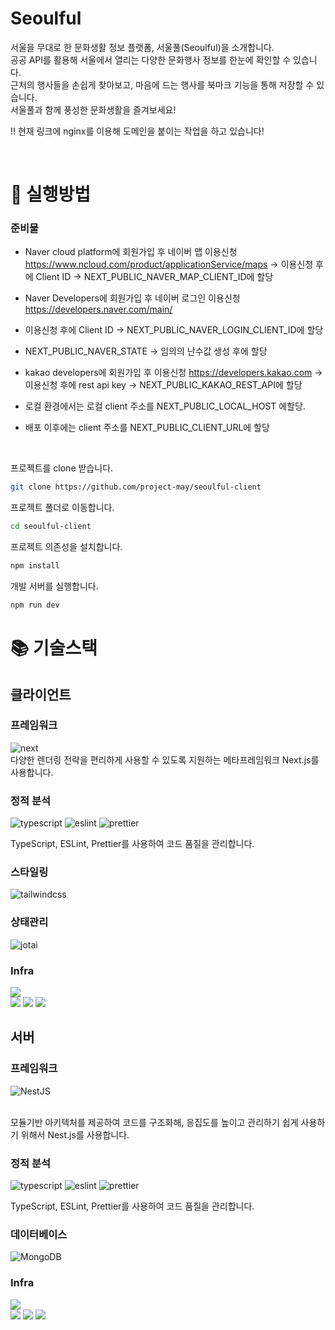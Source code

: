 # Seoulful

서울을 무대로 한 문화생활 정보 플랫폼, 서울풀(Seoulful)을 소개합니다. <br/>공공 API를 활용해 서울에서 열리는 다양한 문화행사 정보를 한눈에 확인할 수 있습니다. <br/>근처의 행사들을 손쉽게 찾아보고, 마음에 드는 행사를 북마크 기능을 통해 저장할 수 있습니다. <br />서울풀과 함께 풍성한 문화생활을 즐겨보세요!

!! 현재 링크에 nginx를 이용해 도메인을 붙이는 작업을 하고 있습니다!

<br/>

# 🐻 실행방법

### 준비물

- Naver cloud platform에 회원가입 후 네이버 맵 이용신청 https://www.ncloud.com/product/applicationService/maps
  -> 이용신청 후에 Client ID -> NEXT_PUBLIC_NAVER_MAP_CLIENT_ID에 할당

- Naver Developers에 회원가입 후 네이버 로그인 이용신청 https://developers.naver.com/main/
- 이용신청 후에 Client ID -> NEXT_PUBLIC_NAVER_LOGIN_CLIENT_ID에 할당
- NEXT_PUBLIC_NAVER_STATE -> 임의의 난수값 생성 후에 할당

- kakao developers에 회원가입 후 이용신청 https://developers.kakao.com
  -> 이용신청 후에 rest api key -> NEXT_PUBLIC_KAKAO_REST_API에 할당

- 로컬 환경에서는 로컬 client 주소를 NEXT_PUBLIC_LOCAL_HOST 에할당.
- 배포 이후에는 client 주소를 NEXT_PUBLIC_CLIENT_URL에 할당

<br />

프로젝트를 clone 받습니다.

```bash
git clone https://github.com/project-may/seoulful-client
```

프로젝트 폴더로 이동합니다.

```bash
cd seoulful-client
```

프로젝트 의존성을 설치합니다.

```bash
npm install
```

개발 서버를 실행합니다.

```bash
npm run dev
```

# 📚 기술스택

## 클라이언트

### 프레임워크

![next](https://img.shields.io/badge/next-13.5.6-000000?logo=next.js) <br/>
다양한 렌더링 전략을 편리하게 사용할 수 있도록 지원하는 메타프레임워크 Next.js를 사용합니다.<br/>

### 정적 분석 <br/>

![typescript](https://img.shields.io/badge/typescript-5.2.2-3178C6?logo=typescript)
![eslint](https://img.shields.io/badge/eslint-8.52.0-4B32C3?logo=eslint)
![prettier](https://img.shields.io/badge/prettier-3.0.3-F7B93E?logo=prettier)

TypeScript, ESLint, Prettier를 사용하여 코드 품질을 관리합니다.

### 스타일링

![tailwindcss](https://img.shields.io/badge/tailwindcss-^3.4.1-000000?logo=tailwindcss)

### 상태관리

![jotai](https://img.shields.io/badge/jotai-2.8.0-000000?logo=jotai)

### Infra

<img src="https://img.shields.io/badge/Amazon%20EC2-FF9900?style=for-the-badge&logo=Amazon%20EC2&logoColor=white">
<br/>
<img src="https://img.shields.io/badge/docker-%230db7ed.svg?style=for-the-badge&logo=docker&logoColor=white"> 
<img src="https://img.shields.io/badge/GitHub Actions-2088FF?style=for-the-badge&logo=GitHub Actions&logoColor=white">
<img src="https://img.shields.io/badge/nginx-%23009639.svg?style=for-the-badge&logo=nginx&logoColor=white">

## 서버

### 프레임워크

![NestJS](https://img.shields.io/badge/NestJS-10.x.x-%23E0234E?style=for-the-badge&logo=nestjs)

 <br/>
모듈기반 아키텍처를 제공하여 코드를 구조화해, 응집도를 높이고 관리하기 쉽게 사용하기 위해서 Nest.js를 사용합니다.<br/>

### 정적 분석 <br/>

![typescript](https://img.shields.io/badge/typescript-5.2.2-3178C6?logo=typescript)
![eslint](https://img.shields.io/badge/eslint-8.52.0-4B32C3?logo=eslint)
![prettier](https://img.shields.io/badge/prettier-3.0.3-F7B93E?logo=prettier)

TypeScript, ESLint, Prettier를 사용하여 코드 품질을 관리합니다.

### 데이터베이스

![MongoDB](https://img.shields.io/badge/MongoDB-8.4.0-%2347A248?style=for-the-badge&logo=mongodb)

### Infra

<img src="https://img.shields.io/badge/Amazon%20EC2-FF9900?style=for-the-badge&logo=Amazon%20EC2&logoColor=white">
<br/>
<img src="https://img.shields.io/badge/docker-%230db7ed.svg?style=for-the-badge&logo=docker&logoColor=white"> 
<img src="https://img.shields.io/badge/GitHub Actions-2088FF?style=for-the-badge&logo=GitHub Actions&logoColor=white">
<img src="https://img.shields.io/badge/nginx-%23009639.svg?style=for-the-badge&logo=nginx&logoColor=white">
